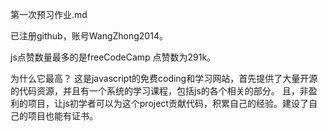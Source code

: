 第一次预习作业.md

已注册github，账号WangZhong2014。

js点赞数量最多的是freeCodeCamp 点赞数为291k。

为什么它最高？ 这是javascript的免费coding和学习网站，首先提供了大量开源的代码资源，并且有一个系统的学习课程，包括js的各个相关的部分。 且，非盈利的项目，让js初学者可以为这个project贡献代码，积累自己的经验。建设了自己的项目也能有证书。

